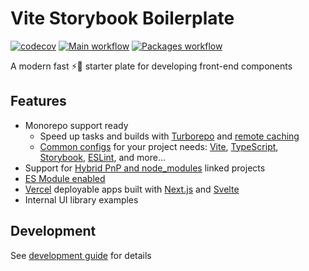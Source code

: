 # Vite Storybook Boilerplate

[![codecov](https://codecov.io/gh/psychobolt/vite-storybook-boilerplate/branch/main/graph/badge.svg)](https://codecov.io/gh/psychobolt/vite-storybook-boilerplate/tree/main) [![Main workflow](https://github.com/psychobolt/vite-storybook-boilerplate/actions/workflows/ci.yml/badge.svg)](https://github.com/psychobolt/vite-storybook-boilerplate/actions/workflows/ci.yml) [![Packages workflow](https://github.com/psychobolt/vite-storybook-boilerplate/actions/workflows/packages.yml/badge.svg)](https://github.com/psychobolt/vite-storybook-boilerplate/actions/workflows/packages.yml)

A modern fast ⚡💨 starter plate for developing front-end components

## Features

- Monorepo support ready
    - Speed up tasks and builds with [Turborepo](https://turbo.build/repo) and [remote caching](https://turbo.build/repo/docs/core-concepts/remote-caching)
    - [Common configs](https://github.com/psychobolt/vite-storybook-boilerplate/tree/main/packages/commons) for your project needs: [Vite](https://vitejs.dev/), [TypeScript](https://www.typescriptlang.org/), [Storybook](https://storybook.js.org), [ESLint](https://eslint.org/), and more...
- Support for [Hybrid PnP and node_modules](https://yarnpkg.com/getting-started/recipes#hybrid-pnp--node_modules-mono-repo) linked projects
- [ES Module enabled](https://nodejs.org/api/esm.html#enabling)
- [Vercel](https://vercel.com/) deployable apps built with [Next.js](https://nextjs.org/) and [Svelte](https://svelte.dev/)
- Internal UI library examples

## Development

See [development guide](DEVELOPMENT.md) for details
